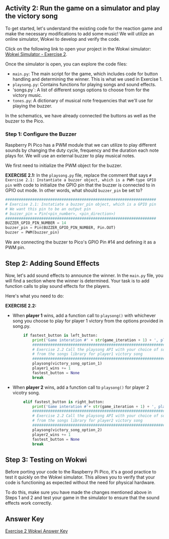 ## Activity 2: Run the game on a simulator and play the victory song

To get started, let's understand the existing code for the reaction game and make the necessary modifications to add some music! We will utilize an online simulator, Wokwi to develop and verify the code.

Click on the following link to open your project in the Wokwi simulator: [Wokwi Simulator - Exercise 2]( https://wokwi.com/projects/377160264606827521).

Once the simulator is open, you can explore the code files:

- `main.py`: The main script for the game, which includes code for button handling and determining the winner. This is what we used in Exercise 1. 
- `playsong.py`: Contains functions for playing songs and sound effects.
- 'songs.py`: A list of different songs options to choose from for the victory music.
- `tones.py`: A dictionary of musical note frequencies that we'll use for playing the buzzer.

In the schematics, we have already connected the buttons as well as the buzzer to the Pico.

### Step 1: Configure the Buzzer
Raspberry Pi Pico has a PWM module that we can utilize to play different sounds by changing the duty cycle, frequency and the duration each note plays for. We will use an external buzzer to play musical notes. 

We first need to initialize the PWM object for the buzzer.

**EXERCISE 2.1:**
In the `playsong.py` file, replace the comment that says `# Exercise 2.1: Instantiate a buzzer object, which is a PWM-type GPIO pin` with code to initialize the GPIO pin that the buzzer is connected to in GPIO out mode. In other words, what should `buzzer_pin` be set to? 

```python
###################################################################
# Exercise 2.1: Instatiate a buzzer_pin object, which is a GPIO pin
# We want this pin to be an output pin
# buzzer_pin = Pin(<pin_number>, <pin_direction>)
###################################################################
BUZZER_GPIO_PIN_NUMBER = 14
buzzer_pin = Pin(BUZZER_GPIO_PIN_NUMBER, Pin.OUT)
buzzer = PWM(buzzer_pin)
```

We are connecting the buzzer to Pico's GPIO Pin #14 and defining it as a PWM pin.

## Step 2: Adding Sound Effects

Now, let's add sound effects to announce the winner. In the `main.py` file, you will find a section where the winner is determined. Your task is to add function calls to play sound effects for the players.

Here's what you need to do:

**EXERCISE 2.2:**
- When **player 1** wins, add a function call to `playsong()` with whichever song you choose to play for player 1 victory from the options provided in song.py.
  
``` python
        if fastest_button is left_button:
            print('Game interation #' + str(game_iteration + 1) + ', player 1 won')
            ###################################################################
            # Exercise 2.2 Call the playsong API with your choice of song
            # from the songs library for player1 victory song
            ###################################################################
            playsong(victory_song_option_1)
            player1_wins += 1
            fastest_button = None
            break
```

- When **player 2** wins, add a function call to `playsong()` for player 2 vicotry song.

``` python
        elif fastest_button is right_button:
            print('Game interation #'+ str(game_iteration + 1) + ', player 2 won')
            ###################################################################
            # Exercise 2.2 Call the playsong API with your choice of song
            # from the songs library for player2 victory song
            ###################################################################
            playsong(victory_song_option_2)
            player2_wins += 1
            fastest_button = None
            break
```


## Step 3: Testing on Wokwi

Before porting your code to the Raspberry Pi Pico, it's a good practice to test it quickly on the Wokwi simulator. This allows you to verify that your code is functioning as expected without the need for physical hardware.

To do this, make sure you have made the changes mentioned above in Steps 1 and 2 and test your game in the simulator to ensure that the sound effects work correctly.

## Answer Key

[Exercise 2 Wokwi Answer Key](https://wokwi.com/projects/377161844132496385)
